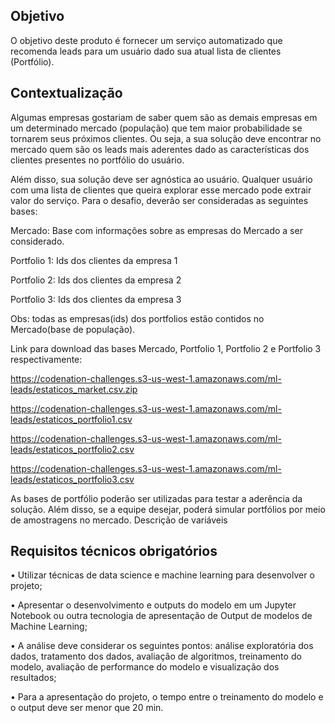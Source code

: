 ## Objetivo

O objetivo deste produto é fornecer um serviço automatizado que recomenda leads para um usuário dado sua atual lista de clientes (Portfólio).

## Contextualização

Algumas empresas gostariam de saber quem são as demais empresas em um determinado mercado (população) que tem maior probabilidade se tornarem seus próximos clientes. Ou seja, a sua solução deve encontrar no mercado quem são os leads mais aderentes dado as características dos clientes presentes no portfólio do usuário.

Além disso, sua solução deve ser agnóstica ao usuário. Qualquer usuário com uma lista de clientes que queira explorar esse mercado pode extrair valor do serviço.
Para o desafio, deverão ser consideradas as seguintes bases:

Mercado: Base com informações sobre as empresas do Mercado a ser considerado. 

Portfolio 1: Ids dos clientes da empresa 1 

Portfolio 2: Ids dos clientes da empresa 2 

Portfolio 3: Ids dos clientes da empresa 3

Obs: todas as empresas(ids) dos portfolios estão contidos no Mercado(base de população).


Link para download das bases Mercado, Portfolio 1, Portfolio 2 e Portfolio 3 respectivamente:

https://codenation-challenges.s3-us-west-1.amazonaws.com/ml-leads/estaticos_market.csv.zip

https://codenation-challenges.s3-us-west-1.amazonaws.com/ml-leads/estaticos_portfolio1.csv

https://codenation-challenges.s3-us-west-1.amazonaws.com/ml-leads/estaticos_portfolio2.csv

https://codenation-challenges.s3-us-west-1.amazonaws.com/ml-leads/estaticos_portfolio3.csv


As bases de portfólio poderão ser utilizadas para testar a aderência da solução. Além disso, se a equipe desejar, poderá simular portfólios por meio de amostragens no mercado.
Descrição de variáveis

## Requisitos técnicos obrigatórios

•	Utilizar técnicas de data science e machine learning para desenvolver o projeto;

•	Apresentar o desenvolvimento e outputs do modelo em um Jupyter Notebook ou outra tecnologia de apresentação de Output de modelos de Machine Learning;

•	A análise deve considerar os seguintes pontos: análise exploratória dos dados, tratamento dos dados, avaliação de algoritmos, treinamento do modelo, avaliação de performance do modelo e visualização dos resultados;

•	Para a apresentação do projeto, o tempo entre o treinamento do modelo e o output deve ser menor que 20 min.
